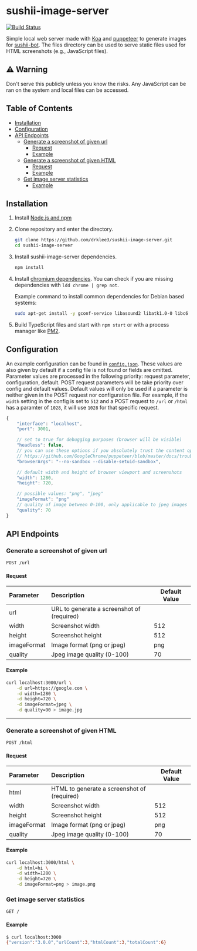 # sushii-image-server <!-- omit in toc -->

[![Build Status](https://travis-ci.org/drklee3/sushii-image-server.svg?branch=master)](https://travis-ci.org/drklee3/sushii-image-server)

Simple local web server made with [Koa](https://github.com/koajs/koa) and [puppeteer](https://github.com/GoogleChrome/puppeteer) to generate images for [sushii-bot](https://github.com/drklee3/sushii-bot).
The files directory can be used to serve static files used for HTML screenshots (e.g., JavaScript files).

## ⚠ Warning <!-- omit in toc -->

Don't serve this publicly unless you know the risks. Any JavaScript can be ran on the system and local files can be accessed.

## Table of Contents <!-- omit in toc -->

- [Installation](#installation)
- [Configuration](#configuration)
- [API Endpoints](#api-endpoints)
  - [Generate a screenshot of given url](#generate-a-screenshot-of-given-url)
    - [Request](#request)
    - [Example](#example)
  - [Generate a screenshot of given HTML](#generate-a-screenshot-of-given-html)
    - [Request](#request-1)
    - [Example](#example-1)
  - [Get image server statistics](#get-image-server-statistics)
    - [Example](#example-2)

## Installation

1. Install [Node.js and npm](https://nodejs.org/en/download/package-manager/)

2. Clone repository and enter the directory.

    ```bash
    git clone https://github.com/drklee3/sushii-image-server.git
    cd sushii-image-server
    ```

3. Install sushii-image-server dependencies.

    ```bash
    npm install
    ```

4. Install [chromium dependencies](https://github.com/GoogleChrome/puppeteer/blob/master/docs/troubleshooting.md#chrome-headless-doesnt-launch). You can check if you are missing dependencies with `ldd chrome | grep not`.

    Example command to install common dependencies for Debian based systems:

    ```bash
    sudo apt-get install -y gconf-service libasound2 libatk1.0-0 libc6 libcairo2 libcups2 libdbus-1-3 libexpat1 libfontconfig1 libgcc1 libgconf-2-4 libgdk-pixbuf2.0-0 libglib2.0-0 libgtk-3-0 libnspr4 libpango-1.0-0 libpangocairo-1.0-0 libstdc++6 libx11-6 libx11-xcb1 libxcb1 libxcomposite1 libxcursor1 libxdamage1 libxext6 libxfixes3 libxi6 libxrandr2 libxrender1 libxss1 libxtst6 ca-certificates fonts-liberation libappindicator1 libnss3 lsb-release xdg-utils wget
    ```

5. Build TypeScript files and start with `npm start` or with a process manager like [PM2](https://github.com/Unitech/pm2).

## Configuration

An example configuration can be found in [`config.json`](./config.json). These values are also given by default if a config file is not found or fields are omitted.  
Parameter values are processed in the following priority: request parameter, configuration, default. POST request parameters will be take priority over config and default values. Default values will only be used if a parameter is neither given in the POST request nor configuration file.
For example, if the `width` setting in the config is set to `512` and a POST request to `/url` or `/html` has a paramter of `1028`, it will use `1028` for that specific request.

```javascript
{
    "interface": "localhost",
    "port": 3001,

    // set to true for debugging purposes (browser will be visible)
    "headless": false,
    // you can use these options if you absolutely trust the content opened
    // https://github.com/GoogleChrome/puppeteer/blob/master/docs/troubleshooting.md#setting-up-chrome-linux-sandbox
    "browserArgs": "--no-sandbox --disable-setuid-sandbox",

    // default width and height of browser viewport and screenshots
    "width": 1280,
    "height": 720,

    // possible values: "png", "jpeg"
    "imageFormat": "png"
    // quality of image between 0-100, only applicable to jpeg images
    "quality": 70
}
```

## API Endpoints

### Generate a screenshot of given url

```text
POST /url
```

#### Request

| Parameter   | Description                                | Default Value |
| :---------- | :----------------------------------------- | ------------- |
| url         | URL to generate a screenshot of (required) |               |
| width       | Screenshot width                           | 512           |
| height      | Screenshot height                          | 512           |
| imageFormat | Image format (png or jpeg)                 | png           |
| quality     | Jpeg image quality (0-100)                 | 70            |

#### Example

```bash
curl localhost:3000/url \
    -d url=https://google.com \
    -d width=1280 \
    -d height=720 \
    -d imageFormat=jpeg \
    -d quality=90 > image.jpg
```

---

### Generate a screenshot of given HTML

```text
POST /html
```

#### Request

| Parameter   | Description                                 | Default Value |
| :---------- | :------------------------------------------ | ------------- |
| html        | HTML to generate a screenshot of (required) |               |
| width       | Screenshot width                            | 512           |
| height      | Screenshot height                           | 512           |
| imageFormat | Image format (png or jpeg)                  | png           |
| quality     | Jpeg image quality (0-100)                  | 70            |

#### Example

```bash
curl localhost:3000/html \
    -d html=hi \
    -d width=1280 \
    -d height=720 \
    -d imageFormat=png > image.png
```

### Get image server statistics

```text
GET /
```

#### Example

```bash
$ curl localhost:3000
{"version":"3.0.0","urlCount":3,"htmlCount":3,"totalCount":6}
```
